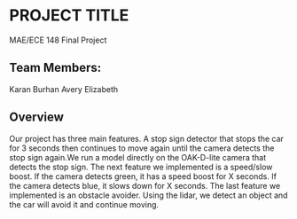 # PROJECT TITLE
MAE/ECE 148 Final Project

## Team Members:
Karan 
Burhan
Avery
Elizabeth

## Overview
Our project has three main features. A stop sign detector that stops the car for 3 seconds then continues to move again until the camera detects the stop sign again.We run a model directly on the OAK-D-lite camera that detects the stop sign. The next feature we implemented is a speed/slow boost. If the camera detects green, it has a speed boost for X seconds. If the camera detects blue, it slows down for X seconds. The last feature we implemented is an obstacle avoider. Using the lidar, we detect an object and the car will avoid it and continue moving. 


